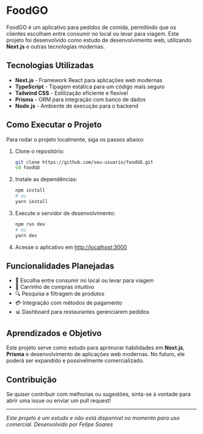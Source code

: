 # FoodGO

FoodGO é um aplicativo para pedidos de comida, permitindo que os clientes escolham entre consumir no local ou levar para viagem. Este projeto foi desenvolvido como estudo de desenvolvimento web, utilizando **Next.js** e outras tecnologias modernas.

## Tecnologias Utilizadas

- **Next.js** - Framework React para aplicações web modernas
- **TypeScript** - Tipagem estática para um código mais seguro
- **Tailwind CSS** - Estilização eficiente e flexível
- **Prisma** - ORM para integração com banco de dados
- **Node.js** - Ambiente de execução para o backend

## Como Executar o Projeto

Para rodar o projeto localmente, siga os passos abaixo:

1. Clone o repositório:
   ```bash
   git clone https://github.com/seu-usuario/foodGO.git
   cd foodGO
   ```

2. Instale as dependências:
   ```bash
   npm install
   # ou
   yarn install
   ```

3. Execute o servidor de desenvolvimento:
   ```bash
   npm run dev
   # ou
   yarn dev
   ```

4. Acesse o aplicativo em [http://localhost:3000](http://localhost:3000)

## Funcionalidades Planejadas

- 📍 Escolha entre consumir no local ou levar para viagem
- 🛒 Carrinho de compras intuitivo
- 🔍 Pesquisa e filtragem de produtos
- 💳 Integração com métodos de pagamento
- 📊 Dashboard para restaurantes gerenciarem pedidos

## Aprendizados e Objetivo

Este projeto serve como estudo para aprimorar habilidades em **Next.js**, **Prisma** e desenvolvimento de aplicações web modernas. No futuro, ele poderá ser expandido e possivelmente comercializado.

## Contribuição

Se quiser contribuir com melhorias ou sugestões, sinta-se à vontade para abrir uma issue ou enviar um pull request!

---

*Este projeto é um estudo e não está disponível no momento para uso comercial.*
*Desenvolvido por Felipe Soares*
